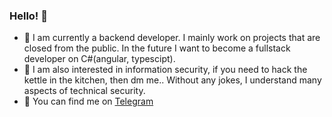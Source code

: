 ### Hello! 👋

- 🔭 I am currently a backend developer. I mainly work on projects that are closed from the public. In the future I want to become a fullstack developer on C#(angular, typescipt).
- 🤔 I am also interested in information security, if you need to hack the kettle in the kitchen, then dm me.. Without any jokes, I understand many aspects of technical security.
- 💬 You can find me on [Telegram](https://t.me/iamshe1don)

